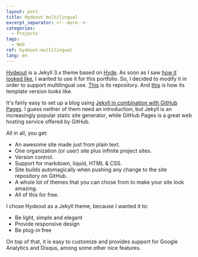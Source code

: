```yaml
---
layout: post
title: Hydeout multilingual
excerpt_separator: <!--more-->
categories:
  - Projects
tags:
  - Web
ref: hydeout-multilingual
lang: en
---
```


[Hydeout](https://github.com/fongandrew/hydeout) is a Jekyll 3.x theme based on [Hyde](https://github.com/poole/hyde).
As soon as I saw [how it looked like](https://fongandrew.github.io/hydeout/), I wanted to use it for this portfolio. So, I decided to modify it in order to support multilingual use.
[This](https://github.com/azarrias/hydeout-multilingual) is its repository. And [this](https://azarrias.github.io/hydeout-multilingual) is how its template version looks like.

<!--more-->

It's fairly easy to set up a blog using [Jekyll in combination with GitHub Pages](https://help.github.com/articles/using-jekyll-as-a-static-site-generator-with-github-pages/).
I guess neither of them need an introduction, but Jekyll is an increasingly popular static site generator, while GitHub Pages is a great web hosting service offered by GitHub.

All in all, you get:
* An awesome site made just from plain text.
* One organization (or user) site plus infinite project sites.
* Version control.
* Support for markdown, liquid, HTML & CSS.
* Site builds automagically when pushing any change to the site repository on GitHub.
* A whole lot of themes that you can chose from to make your site look amazing.
* All of this for free.

I chose Hydeout as a Jekyll theme, because I wanted it to:
* Be light, simple and elegant
* Provide responsive design
* Be plug-in free

On top of that, it is easy to customize and provides support for Google Analytics and Disqus, among some other nice features. 
